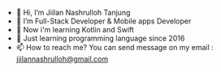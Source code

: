 - 👋 Hi, I’m Jiilan Nashrulloh Tanjung
- 👀 I’m Full-Stack Developer & Mobile apps Developer
- 🌱 Now i'm learning Kotlin and Swift
- 💞️ Just learning programming language since 2016
- 📫 How to reach me? You can send message on my email : jiilannashrulloh@gmail.com
<!---
JiilanTj/JiilanTj is a ✨ special ✨ repository because its `README.md` (this file) appears on your GitHub profile.
You can click the Preview link to take a look at your changes.
--->
